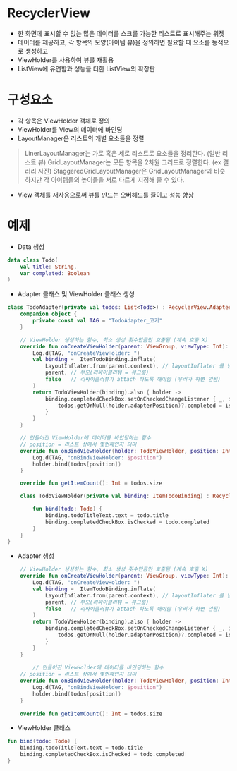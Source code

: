 # RecyclerView
- 한 화면에 표시할 수 없는 많은 데이터를 스크롤 가능한 리스트로 표시해주는 위젯
- 데이터를 제공하고, 각 항목의 모양(아이템 뷰)을 정의하면 필요할 때 요소를 동적으로 생성하고
- ViewHolder를 사용하여 뷰를 재활용
- ListView에 유연함과 성능을 더한 ListView의 확장판

# 구성요소
- 각 항목은 ViewHolder 객체로 정의
- ViewHolder를 View의 데이터에 바인딩
- LayoutManager은 리스트의 개별 요소들을 정렬
> LinerLayoutManager는 가로 혹은 세로 리스트로 요소들을 정리한다. (일반 리스트 뷰)
> GridLayoutManager는 모든 항목을 2차원 그리드로 정렬한다. (ex 갤러리 사진)
> StaggeredGridLayoutManager은 GridLayoutManager과 비슷하지만 각 아이템들의 높이들을 서로 다르게 지정해 줄 수 있다.
- View 객체를 재사용으로써 뷰를 만드는 오버헤드를 줄이고 성능 향상

# 예제
- Data 생성
```kotlin
data class Todo(
    val title: String,
    var completed: Boolean
)
```
- Adapter 클래스 및 ViewHolder 클래스 생성
```kotlin
class TodoAdapter(private val todos: List<Todo>) : RecyclerView.Adapter<TodoAdapter.TodoViewHolder>() {
    companion object {
        private const val TAG = "TodoAdapter_고기"
    }

    // ViewHolder 생성하는 함수, 최소 생성 횟수만큼만 호출됨 (계속 호출 X)
    override fun onCreateViewHolder(parent: ViewGroup, viewType: Int): TodoViewHolder {
        Log.d(TAG, "onCreateViewHolder: ")
        val binding =  ItemTodoBinding.inflate(
            LayoutInflater.from(parent.context), // layoutInflater 를 넘기기위해 함수 사용, ViewGroup 는 View 를 상속하고 View 는 이미 Context 를 가지고 있음
            parent, // 부모(리싸이클러뷰 = 뷰그룹)
            false   // 리싸이클러뷰가 attach 하도록 해야함 (우리가 하면 안됨)
        )
        return TodoViewHolder(binding).also { holder ->
            binding.completedCheckBox.setOnCheckedChangeListener { _, isChecked ->
                todos.getOrNull(holder.adapterPosition)?.completed = isChecked
            }
        }
    }

    // 만들어진 ViewHolder에 데이터를 바인딩하는 함수
    // position = 리스트 상에서 몇번째인지 의미
    override fun onBindViewHolder(holder: TodoViewHolder, position: Int) {
        Log.d(TAG, "onBindViewHolder: $position")
        holder.bind(todos[position])
    }

    override fun getItemCount(): Int = todos.size

    class TodoViewHolder(private val binding: ItemTodoBinding) : RecyclerView.ViewHolder(binding.root) {

        fun bind(todo: Todo) {
            binding.todoTitleText.text = todo.title
            binding.completedCheckBox.isChecked = todo.completed
        }
    }
}
```
- Adapter 생성
```kotlin
    // ViewHolder 생성하는 함수, 최소 생성 횟수만큼만 호출됨 (계속 호출 X)
    override fun onCreateViewHolder(parent: ViewGroup, viewType: Int): TodoViewHolder {
        Log.d(TAG, "onCreateViewHolder: ")
        val binding =  ItemTodoBinding.inflate(
            LayoutInflater.from(parent.context), // layoutInflater 를 넘기기위해 함수 사용, ViewGroup 는 View 를 상속하고 View 는 이미 Context 를 가지고 있음
            parent, // 부모(리싸이클러뷰 = 뷰그룹)
            false   // 리싸이클러뷰가 attach 하도록 해야함 (우리가 하면 안됨)
        )
        return TodoViewHolder(binding).also { holder ->
            binding.completedCheckBox.setOnCheckedChangeListener { _, isChecked ->
                todos.getOrNull(holder.adapterPosition)?.completed = isChecked
            }
        }
    }
	
	    // 만들어진 ViewHolder에 데이터를 바인딩하는 함수
    // position = 리스트 상에서 몇번째인지 의미
    override fun onBindViewHolder(holder: TodoViewHolder, position: Int) {
        Log.d(TAG, "onBindViewHolder: $position")
        holder.bind(todos[position])
    }
	
	override fun getItemCount(): Int = todos.size
```
- ViewHolder 클래스
```kotlin
fun bind(todo: Todo) {
    binding.todoTitleText.text = todo.title
    binding.completedCheckBox.isChecked = todo.completed
}
```